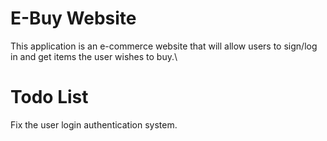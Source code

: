 # E-Buy Website

This application is an e-commerce website that will allow users to sign/log in and get items the user wishes to buy.\

# Todo List
Fix the user login authentication system.